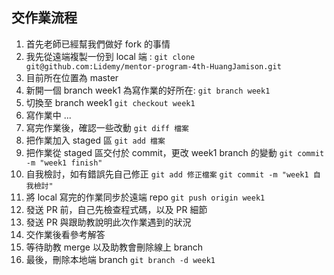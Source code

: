 ## 交作業流程
1. 首先老師已經幫我們做好 fork 的事情
2. 我先從遠端複製一份到 local 端 : 
   `git clone git@github.com:Lidemy/mentor-program-4th-HuangJamison.git`
3. 目前所在位置為 master 
4. 新開一個 branch week1 為寫作業的好所在: `git branch week1`
5. 切換至 branch week1
   `git checkout week1`
6. 寫作業中 ...
7. 寫完作業後，確認一些改動
   `git diff 檔案`
8. 把作業加入 staged 區
   `git add 檔案`
9. 把作業從 staged 區交付於 commit，更改 week1 branch 的變動
    `git commit -m "week1 finish"`
10. 自我檢討，如有錯誤先自己修正
    `git add 修正檔案`
    `git commit -m "week1 自我檢討"`
11. 將 local 寫完的作業同步於遠端 repo
    `git push origin week1`
12. 發送 PR 前，自己先檢查程式碼，以及 PR 細節
13. 發送 PR 與跟助教說明此次作業遇到的狀況
14. 交作業後看參考解答
15. 等待助教 merge 以及助教會刪除線上 branch
16. 最後，刪除本地端 branch 
    `git branch -d week1`